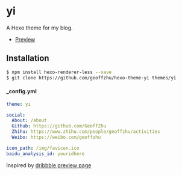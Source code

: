 # yi

A Hexo theme for my blog.

- [Preview](http://geoffzhu.cn/)

## Installation

``` bash
$ npm install hexo-renderer-less --save
$ git clone https://github.com/geoffzhu/hexo-theme-yi themes/yi
```

#### _config.yml

``` yml
theme: yi

social:
  About: /about
  Github: https://github.com/GeoffZhu
  Zhihu: https://www.zhihu.com/people/geoffzhu/activities
  Weibo: https://weibo.com/geoffzhu

icon_path: /img/favicon.ico
baidu_analysis_id: youridhere
```

Inspired by [dribbble preview page](https://dribbble.com/shots/3380631-Another-Landing-page/attachments/736337)